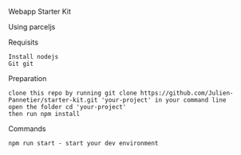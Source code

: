 Webapp Starter Kit

Using parceljs

Requisits

    Install nodejs
    Git git

Preparation

    clone this repo by running git clone https://github.com/Julien-Pannetier/starter-kit.git 'your-project' in your command line
    open the folder cd 'your-project'
    then run npm install

Commands

    npm run start - start your dev environment

